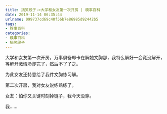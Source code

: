 ```yaml
---
title: 搞笑段子->大学和女友第一次开房 | 糗事百科
date: 2019-11-14 06:35:44
urlname: 099737cd69c40f56b7e86985d92442b5
tags: 
- 糗事百科
categories:
- 糗事百科
- 搞笑段子
---
```

大学和女友第一次开房，万事俱备却卡在解她文胸那，我特么解好一会竟没解开，等解开激情冷却完了，然后不了了之。

为此女友还特意给了我件文胸练习解。

第二次开房，我对女友说练熟练了。

女友：怕你又关键时刻掉链子，我今天没穿。

我……


